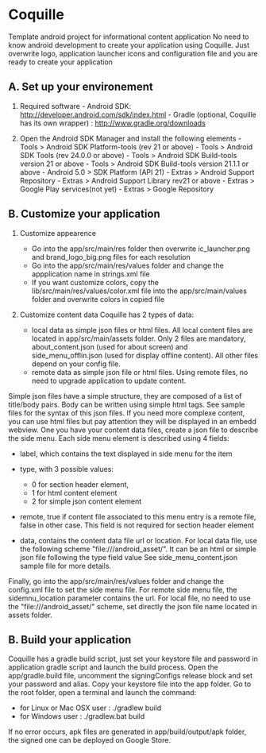 # Coquille
Template android project for informational content application
No need to know android development to create your application using Coquille. Just overwrite logo, application launcher icons and configuration file and you are ready to create your application

## A. Set up your environement

1. Required software
       - Android SDK:
         http://developer.android.com/sdk/index.html
       - Gradle (optional, Coquille has its own wrapper) :
         http://www.gradle.org/downloads



2. Open the Android SDK Manager and install the following elements
       - Tools > Android SDK Platform-tools (rev 21 or above)
       - Tools > Android SDK Tools (rev 24.0.0 or above)
       - Tools > Android SDK Build-tools version 21 or above
       - Tools > Android SDK Build-tools version 21.1.1 or above
       - Android 5.0 > SDK Platform (API 21)
       - Extras > Android Support Repository
       - Extras > Android Support Library rev21 or above
       - Extras > Google Play services(not yet)
       - Extras > Google Repository

## B. Customize your application
1. Customize appearence
      - Go into the app/src/main/res folder then overwrite ic_launcher.png and brand_logo_big.png files for each resolution
      - Go into the app/src/main/res/values folder and change the appplication name in strings.xml file
      - If you want customize colors, copy the lib/src/main/res/values/color.xml file into the app/src/main/values folder and overwrite colors in copied file

1. Customize content data
Coquille has 2 types of data: 
      - local data as simple json files or html files. All local content files are located in app/src/main/assets folder. Only 2 files are mandatory, about_content.json (used for about screen) and side_menu_offlin.json (used for display offline content). All other files depend on your config file.
      - remote data as simple json file or html files. Using remote files, no need to upgrade application to update content.
      
Simple json files have a simple structure, they are composed of a list of title/body pairs. Body can be written using simple html tags. See sample files for the syntax of this json files.
If you need more complexe content, you can use html files but pay attention they will be displayed in an embedd webview.
One you have your content data files, create a json file to describe the side menu.
Each side menu element is described using 4 fields:

- label, which contains the text displayed in side menu for the item
- type, with 3 possible values: 

	* 0 for section header element, 
	* 1 for html content element
	* 2 for simple json content element
- remote, true if content file associated to this menu entry is a remote file, false in other case. This field is not required for section header element
- data, contains the content data file url or location. For local data file, use the following scheme "file:///android_asset/". It can be an html or simple json file following the type field value
See side_menu_content.json sample file for more details.

Finally, go into the app/src/main/res/values folder and change the config.xml file to set the side menu file. For remote side menu file, the sidemnu_location parameter contains the url. For local file, no need to use the "file:///android_asset/" scheme, set directly the json file name located in assets folder. 


## B. Build your application
Coquille has a gradle build script, just set your keystore file and password in application gradle script and launch the build process.
Open the app/gradle.build file, uncomment the signingConfigs release block and set your password and alias. Copy your keystore file into the app folder.
Go to the root folder, open a terminal and launch the command:

- for Linux or Mac OSX user : ./gradlew build
- for Windows user : ./gradlew.bat build
			
If no error occurs, apk files are generated in app/build/output/apk folder, the signed one can be deployed on Google Store.
			
